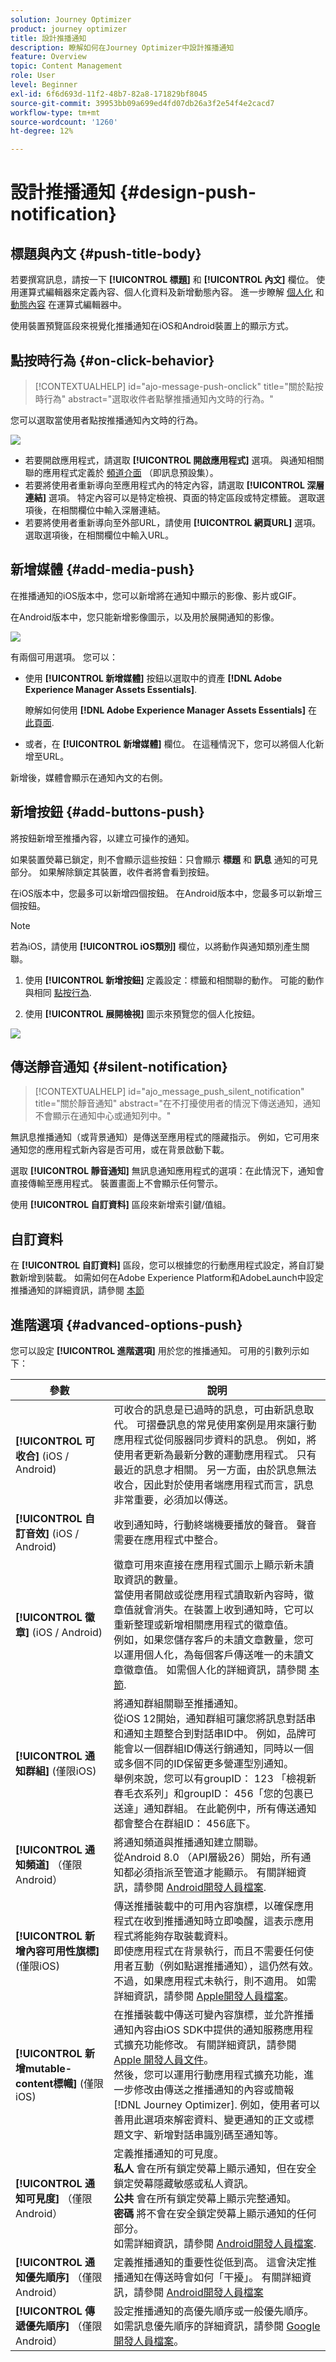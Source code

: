 ```yaml
---
solution: Journey Optimizer
product: journey optimizer
title: 設計推播通知
description: 瞭解如何在Journey Optimizer中設計推播通知
feature: Overview
topic: Content Management
role: User
level: Beginner
exl-id: 6f6d693d-11f2-48b7-82a8-171829bf8045
source-git-commit: 39953bb09a699ed4fd07db26a3f2e54f4e2cacd7
workflow-type: tm+mt
source-wordcount: '1260'
ht-degree: 12%

---
```


# 設計推播通知 {#design-push-notification}

## 標題與內文 {#push-title-body}

若要撰寫訊息，請按一下 **[!UICONTROL 標題]** 和 **[!UICONTROL 內文]** 欄位。 使用運算式編輯器來定義內容、個人化資料及新增動態內容。 進一步瞭解 [個人化](../personalization/personalize.md) 和 [動態內容](../personalization/get-started-dynamic-content.md) 在運算式編輯器中。

使用裝置預覽區段來視覺化推播通知在iOS和Android裝置上的顯示方式。

## 點按時行為 {#on-click-behavior}

>[!CONTEXTUALHELP]
>id="ajo-message-push-onclick"
>title="關於點按時行為"
>abstract="選取收件者點擊推播通知內文時的行為。"

您可以選取當使用者點按推播通知內文時的行為。

![](assets/title-body-push.png)

* 若要開啟應用程式，請選取 **[!UICONTROL 開啟應用程式]** 選項。 與通知相關聯的應用程式定義於 [頻道介面](../configuration/channel-surfaces.md) （即訊息預設集）。
* 若要將使用者重新導向至應用程式內的特定內容，請選取 **[!UICONTROL 深層連結]** 選項。  特定內容可以是特定檢視、頁面的特定區段或特定標籤。 選取選項後，在相關欄位中輸入深層連結。
* 若要將使用者重新導向至外部URL，請使用 **[!UICONTROL 網頁URL]** 選項。 選取選項後，在相關欄位中輸入URL。

## 新增媒體 {#add-media-push}

在推播通知的iOS版本中，您可以新增將在通知中顯示的影像、影片或GIF。

在Android版本中，您只能新增影像圖示，以及用於展開通知的影像。

![](assets/push-config-add-media.png)

有兩個可用選項。 您可以：

* 使用 **[!UICONTROL 新增媒體]** 按鈕以選取中的資產 **[!DNL Adobe Experience Manager Assets Essentials]**.

  瞭解如何使用 **[!DNL Adobe Experience Manager Assets Essentials]** 在 [此頁面](../content-management/assets-essentials.md).

* 或者，在 **[!UICONTROL 新增媒體]** 欄位。 在這種情況下，您可以將個人化新增至URL。

新增後，媒體會顯示在通知內文的右側。

## 新增按鈕 {#add-buttons-push}

將按鈕新增至推播內容，以建立可操作的通知。

如果裝置熒幕已鎖定，則不會顯示這些按鈕：只會顯示 **標題** 和 **訊息** 通知的可見部分。 如果解除鎖定其裝置，收件者將會看到按鈕。

在iOS版本中，您最多可以新增四個按鈕。 在Android版本中，您最多可以新增三個按鈕。

>[!NOTE]
>
>若為iOS，請使用 **[!UICONTROL iOS類別]** 欄位，以將動作與通知類別產生關聯。

1. 使用 **[!UICONTROL 新增按鈕]** 定義設定：標籤和相關聯的動作。 可能的動作與相同 [點按行為](#on-click-behavior).

1. 使用 **[!UICONTROL 展開檢視]** 圖示來預覽您的個人化按鈕。

![](assets/push_buttons.png)

## 傳送靜音通知 {#silent-notification}

>[!CONTEXTUALHELP]
>id="ajo_message_push_silent_notification"
>title="關於靜音通知"
>abstract="在不打擾使用者的情況下傳送通知，通知不會顯示在通知中心或通知列中。"

無訊息推播通知（或背景通知）是傳送至應用程式的隱藏指示。 例如，它可用來通知您的應用程式新內容是否可用，或在背景啟動下載。

選取 **[!UICONTROL 靜音通知]** 無訊息通知應用程式的選項：在此情況下，通知會直接傳輸至應用程式。 裝置畫面上不會顯示任何警示。

使用 **[!UICONTROL 自訂資料]** 區段來新增索引鍵/值組。

## 自訂資料

在 **[!UICONTROL 自訂資料]** 區段，您可以根據您的行動應用程式設定，將自訂變數新增到裝載。 如需如何在Adobe Experience Platform和AdobeLaunch中設定推播通知的詳細資訊，請參閱 [本節](push-gs.md)

## 進階選項 {#advanced-options-push}

您可以設定 **[!UICONTROL 進階選項]** 用於您的推播通知。 可用的引數列示如下：

| 參數 | 說明 |
|---------|---------|
| **[!UICONTROL 可收合]** (iOS / Android) | 可收合的訊息是已過時的訊息，可由新訊息取代。 可摺疊訊息的常見使用案例是用來讓行動應用程式從伺服器同步資料的訊息。 例如，將使用者更新為最新分數的運動應用程式。 只有最近的訊息才相關。 另一方面，由於訊息無法收合，因此對於使用者端應用程式而言，訊息非常重要，必須加以傳送。 |
| **[!UICONTROL 自訂音效]** (iOS / Android) | 收到通知時，行動終端機要播放的聲音。 聲音需要在應用程式中整合。 |
| **[!UICONTROL 徽章]** (iOS / Android) | 徽章可用來直接在應用程式圖示上顯示新未讀取資訊的數量。<br/>當使用者開啟或從應用程式讀取新內容時，徽章值就會消失。在裝置上收到通知時，它可以重新整理或新增相關應用程式的徽章值。<br/>例如，如果您儲存客戶的未讀文章數量，您可以運用個人化，為每個客戶傳送唯一的未讀文章徽章值。 如需個人化的詳細資訊，請參閱 [本節](../personalization/personalize.md). |
| **[!UICONTROL 通知群組]**  (僅限iOS) | 將通知群組關聯至推播通知。<br/>從iOS 12開始，通知群組可讓您將訊息對話串和通知主題整合到對話串ID中。 例如，品牌可能會以一個群組ID傳送行銷通知，同時以一個或多個不同的ID保留更多營運型別通知。<br/>舉例來說，您可以有groupID： 123 「檢視新春毛衣系列」和groupID： 456「您的包裹已送達」通知群組。 在此範例中，所有傳送通知都會整合在群組ID： 456底下。 |
| **[!UICONTROL 通知頻道]** （僅限Android） | 將通知頻道與推播通知建立關聯。<br/>從Android 8.0 （API層級26）開始，所有通知都必須指派至管道才能顯示。 有關詳細資訊，請參閱 [Android開發人員檔案](https://developer.android.com/guide/topics/ui/notifiers/notifications#ManageChannels). |
| **[!UICONTROL 新增內容可用性旗標]** (僅限iOS) | 傳送推播裝載中的可用內容旗標，以確保應用程式在收到推播通知時立即喚醒，這表示應用程式將能夠存取裝載資料。<br/> 即使應用程式在背景執行，而且不需要任何使用者互動（例如點選推播通知），這仍然有效。不過，如果應用程式未執行，則不適用。 如需詳細資訊，請參閱 [Apple開發人員檔案](https://developer.apple.com/library/content/documentation/NetworkingInternet/Conceptual/RemoteNotificationsPG/CreatingtheNotificationPayload.html)。 |
| **[!UICONTROL 新增mutable-content標幟]** (僅限iOS) | 在推播裝載中傳送可變內容旗標，並允許推播通知內容由iOS SDK中提供的通知服務應用程式擴充功能修改。 有關詳細資訊，請參閱 [Apple 開發人員文件](https://developer.apple.com/library/content/documentation/NetworkingInternet/Conceptual/RemoteNotificationsPG/ModifyingNotifications.html)。<br/>然後，您可以運用行動應用程式擴充功能，進一步修改由傳送之推播通知的內容或簡報 [!DNL Journey Optimizer]. 例如，使用者可以善用此選項來解密資料、變更通知的正文或標題文字、新增對話串識別碼至通知等。 |
| **[!UICONTROL 通知可見度]** （僅限Android） | 定義推播通知的可見度。 <br/><b>私人</b> 會在所有鎖定熒幕上顯示通知，但在安全鎖定熒幕隱藏敏感或私人資訊。 <br/><b>公共</b> 會在所有鎖定熒幕上顯示完整通知。 <br/><b>密碼</b> 將不會在安全鎖定熒幕上顯示通知的任何部分。 <br/>如需詳細資訊，請參閱 [Android開發人員檔案](https://developer.android.com/reference/android/app/Notification). |
| **[!UICONTROL 通知優先順序]** （僅限Android） | 定義推播通知的重要性從低到高。 這會決定推播通知在傳送時會如何「干擾」。 有關詳細資訊，請參閱 [Android開發人員檔案](https://developer.android.com/guide/topics/ui/notifiers/notifications#importance) |
| **[!UICONTROL 傳遞優先順序]** （僅限Android） | 設定推播通知的高優先順序或一般優先順序。 如需訊息優先順序的詳細資訊，請參閱 [Google 開發人員檔案](https://firebase.google.com/docs/cloud-messaging/concept-options#setting-the-priority-of-a-message)。 |
